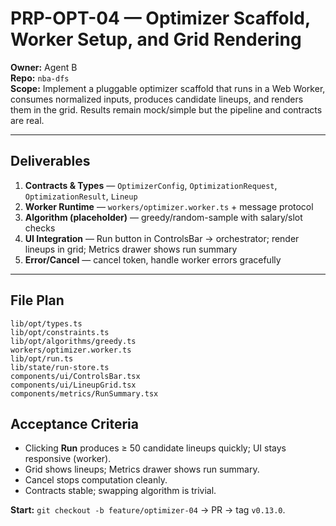 # PRP-OPT-04 — Optimizer Scaffold, Worker Setup, and Grid Rendering

**Owner:** Agent B  
**Repo:** `nba-dfs`  
**Scope:** Implement a pluggable optimizer scaffold that runs in a Web Worker, consumes normalized inputs, produces candidate lineups, and renders them in the grid. Results remain mock/simple but the pipeline and contracts are real.

---

## Deliverables
1) **Contracts & Types** — `OptimizerConfig`, `OptimizationRequest`, `OptimizationResult`, `Lineup`  
2) **Worker Runtime** — `workers/optimizer.worker.ts` + message protocol  
3) **Algorithm (placeholder)** — greedy/random-sample with salary/slot checks  
4) **UI Integration** — Run button in ControlsBar → orchestrator; render lineups in grid; Metrics drawer shows run summary  
5) **Error/Cancel** — cancel token, handle worker errors gracefully

---

## File Plan
```
lib/opt/types.ts
lib/opt/constraints.ts
lib/opt/algorithms/greedy.ts
workers/optimizer.worker.ts
lib/opt/run.ts
lib/state/run-store.ts
components/ui/ControlsBar.tsx
components/ui/LineupGrid.tsx
components/metrics/RunSummary.tsx
```

## Acceptance Criteria
- Clicking **Run** produces ≥ 50 candidate lineups quickly; UI stays responsive (worker).  
- Grid shows lineups; Metrics drawer shows run summary.  
- Cancel stops computation cleanly.  
- Contracts stable; swapping algorithm is trivial.

**Start:** `git checkout -b feature/optimizer-04` → PR → tag `v0.13.0`.
